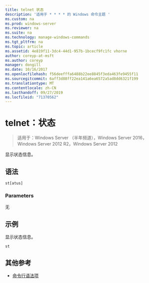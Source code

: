 ```yaml
---
title: telnet 状态
description: '适用于 * * * * 的 Windows 命令主题 '
ms.custom: na
ms.prod: windows-server
ms.reviewer: na
ms.suite: na
ms.technology: manage-windows-commands
ms.tgt_pltfrm: na
ms.topic: article
ms.assetid: 4e819f11-3dc4-44d1-957b-1bcecf9fc1fc vhorne
author: coreyp-at-msft
ms.author: coreyp
manager: dongill
ms.date: 10/16/2017
ms.openlocfilehash: f56deefffa6488b22ee8845f3eda463fe9455f11
ms.sourcegitcommit: 6aff3d88ff22ea141a6ea6572a5ad8dd6321f199
ms.translationtype: MT
ms.contentlocale: zh-CN
ms.lasthandoff: 09/27/2019
ms.locfileid: "71370562"
---
```

# <a name="telnet-status"></a>telnet：状态

>适用于：Windows Server （半年频道），Windows Server 2016，Windows Server 2012 R2，Windows Server 2012

显示状态信息。   
## <a name="syntax"></a>语法  
```  
st[atus]  
```  
### <a name="parameters"></a>Parameters  
无  
## <a name="BKMK_Examples"></a>示例  
显示状态信息。  
```  
st  
```  
## <a name="additional-references"></a>其他参考  
-   [命令行语法项](command-line-syntax-key.md)  
